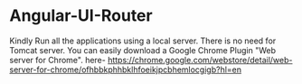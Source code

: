 # Angular-UI-Router

Kindly Run all the applications using a local server. There is no need for Tomcat server. 
You can easily download a Google Chrome Plugin "Web server for Chrome". 
here- https://chrome.google.com/webstore/detail/web-server-for-chrome/ofhbbkphhbklhfoeikjpcbhemlocgigb?hl=en
